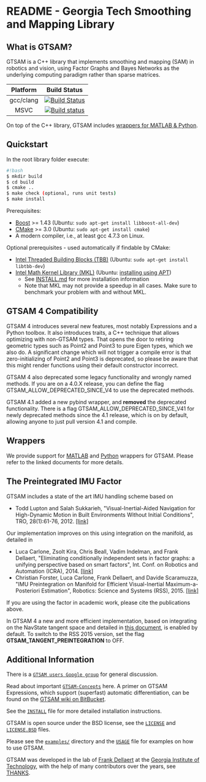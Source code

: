 # README - Georgia Tech Smoothing and Mapping Library

## What is GTSAM?

GTSAM is a C++ library that implements smoothing and
mapping (SAM) in robotics and vision, using Factor Graphs and Bayes
Networks as the underlying computing paradigm rather than sparse
matrices.

| Platform  | Build Status  |
|:---------:|:-------------:|
| gcc/clang | [![Build Status](https://travis-ci.com/borglab/gtsam.svg?branch=develop)](https://travis-ci.com/borglab/gtsam/) |
| MSVC      | [![Build status](https://ci.appveyor.com/api/projects/status/3enllitj52jsxwfg/branch/develop?svg=true)](https://ci.appveyor.com/project/dellaert/gtsam) |


On top of the C++ library, GTSAM includes [wrappers for MATLAB & Python](##Wrappers).


## Quickstart

In the root library folder execute:

```sh
#!bash
$ mkdir build
$ cd build
$ cmake ..
$ make check (optional, runs unit tests)
$ make install
```

Prerequisites:

- [Boost](http://www.boost.org/users/download/) >= 1.43 (Ubuntu: `sudo apt-get install libboost-all-dev`)
- [CMake](http://www.cmake.org/cmake/resources/software.html) >= 3.0 (Ubuntu: `sudo apt-get install cmake`)
- A modern compiler, i.e., at least gcc 4.7.3 on Linux.

Optional prerequisites - used automatically if findable by CMake:

- [Intel Threaded Building Blocks (TBB)](http://www.threadingbuildingblocks.org/) (Ubuntu: `sudo apt-get install libtbb-dev`)
- [Intel Math Kernel Library (MKL)](http://software.intel.com/en-us/intel-mkl) (Ubuntu: [installing using APT](https://software.intel.com/en-us/articles/installing-intel-free-libs-and-python-apt-repo))
    - See [INSTALL.md](INSTALL.md) for more installation information
    - Note that MKL may not provide a speedup in all cases. Make sure to benchmark your problem with and without MKL.

## GTSAM 4 Compatibility

GTSAM 4 introduces several new features, most notably Expressions and a Python toolbox. It also introduces traits, a C++ technique that allows optimizing with non-GTSAM types. That opens the door to retiring geometric types such as Point2 and Point3 to pure Eigen types, which we also do. A significant change which will not trigger a compile error is that zero-initializing of Point2 and Point3 is deprecated, so please be aware that this might render functions using their default constructor incorrect.

GTSAM 4 also deprecated some legacy functionality and wrongly named methods. If you are on a 4.0.X release, you can define the flag GTSAM_ALLOW_DEPRECATED_SINCE_V4 to use the deprecated methods.

GTSAM 4.1 added a new pybind wrapper, and **removed** the deprecated functionality. There is a flag GTSAM_ALLOW_DEPRECATED_SINCE_V41 for newly deprecated methods since the 4.1 release, which is on by default, allowing anyone to just pull version 4.1 and compile.


## Wrappers

We provide support for [MATLAB](matlab/README.md) and [Python](cython/README.md) wrappers for GTSAM. Please refer to the linked documents for more details.

## The Preintegrated IMU Factor

GTSAM includes a state of the art IMU handling scheme based on

- Todd Lupton and Salah Sukkarieh, "Visual-Inertial-Aided Navigation for High-Dynamic Motion in Built Environments Without Initial Conditions", TRO, 28(1):61-76, 2012. [[link]](https://ieeexplore.ieee.org/document/6092505)

Our implementation improves on this using integration on the manifold, as detailed in

- Luca Carlone, Zsolt Kira, Chris Beall, Vadim Indelman, and Frank Dellaert, "Eliminating conditionally independent sets in factor graphs: a unifying perspective based on smart factors", Int. Conf. on Robotics and Automation (ICRA), 2014. [[link]](https://ieeexplore.ieee.org/abstract/document/6907483)
- Christian Forster, Luca Carlone, Frank Dellaert, and Davide Scaramuzza, "IMU Preintegration on Manifold for Efficient Visual-Inertial Maximum-a-Posteriori Estimation", Robotics: Science and Systems (RSS), 2015. [[link]](http://www.roboticsproceedings.org/rss11/p06.pdf)

If you are using the factor in academic work, please cite the publications above.

In GTSAM 4 a new and more efficient implementation, based on integrating on the NavState tangent space and detailed in [this document](doc/ImuFactor.pdf), is enabled by default. To switch to the RSS 2015 version, set the flag **GTSAM_TANGENT_PREINTEGRATION** to OFF.


## Additional Information

There is a [`GTSAM users Google group`](https://groups.google.com/forum/#!forum/gtsam-users) for general discussion.

Read about important [`GTSAM-Concepts`](GTSAM-Concepts.md) here. A primer on GTSAM Expressions,
which support (superfast) automatic differentiation,
can be found on the [GTSAM wiki on BitBucket](https://bitbucket.org/gtborg/gtsam/wiki/Home).

See the [`INSTALL`](INSTALL.md) file for more detailed installation instructions.

GTSAM is open source under the BSD license, see the [`LICENSE`](LICENSE) and [`LICENSE.BSD`](LICENSE.BSD) files.

Please see the [`examples/`](examples) directory and the [`USAGE`](USAGE.md) file for examples on how to use GTSAM.

GTSAM was developed in the lab of [Frank Dellaert](http://www.cc.gatech.edu/~dellaert) at the [Georgia Institute of Technology](http://www.gatech.edu), with the help of many contributors over the years, see [THANKS](THANKS.md).

